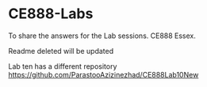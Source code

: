 # CE888-Labs
To share the answers for the Lab sessions. CE888 Essex.


Readme deleted 
will be updated

Lab ten has a different repository 
https://github.com/ParastooAzizinezhad/CE888Lab10New
